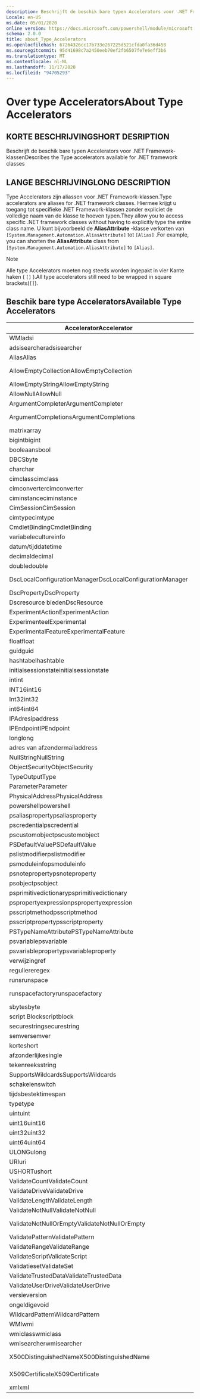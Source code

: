 ```yaml
---
description: Beschrijft de beschik bare typen Accelerators voor .NET Framework-klassen
Locale: en-US
ms.date: 05/01/2020
online version: https://docs.microsoft.com/powershell/module/microsoft.powershell.core/about/about_type_accelerators?view=powershell-7.2&WT.mc_id=ps-gethelp
schema: 2.0.0
title: about_Type_Accelerators
ms.openlocfilehash: 67264326cc17b733e267225d521cfda0fa36d458
ms.sourcegitcommit: 95d41698c7a2450eeb70ef2fb6507fe7e6eff3b6
ms.translationtype: MT
ms.contentlocale: nl-NL
ms.lasthandoff: 11/17/2020
ms.locfileid: "94705293"
---
```

# <a name="about-type-accelerators"></a><span data-ttu-id="359b1-103">Over type Accelerators</span><span class="sxs-lookup"><span data-stu-id="359b1-103">About Type Accelerators</span></span>

## <a name="short-desription"></a><span data-ttu-id="359b1-104">KORTE BESCHRIJVING</span><span class="sxs-lookup"><span data-stu-id="359b1-104">SHORT DESRIPTION</span></span>
<span data-ttu-id="359b1-105">Beschrijft de beschik bare typen Accelerators voor .NET Framework-klassen</span><span class="sxs-lookup"><span data-stu-id="359b1-105">Describes the Type accelerators available for .NET framework classes</span></span>

## <a name="long-description"></a><span data-ttu-id="359b1-106">LANGE BESCHRIJVING</span><span class="sxs-lookup"><span data-stu-id="359b1-106">LONG DESCRIPTION</span></span>

<span data-ttu-id="359b1-107">Type Accelerators zijn aliassen voor .NET Framework-klassen.</span><span class="sxs-lookup"><span data-stu-id="359b1-107">Type accelerators are aliases for .NET framework classes.</span></span> <span data-ttu-id="359b1-108">Hiermee krijgt u toegang tot specifieke .NET Framework-klassen zonder expliciet de volledige naam van de klasse te hoeven typen.</span><span class="sxs-lookup"><span data-stu-id="359b1-108">They allow you to access specific .NET framework classes without having to explicitly type the entire class name.</span></span> <span data-ttu-id="359b1-109">U kunt bijvoorbeeld de **AliasAttribute** -klasse verkorten van `[System.Management.Automation.AliasAttribute]` tot `[Alias]` .</span><span class="sxs-lookup"><span data-stu-id="359b1-109">For example, you can shorten the **AliasAttribute** class from `[System.Management.Automation.AliasAttribute]` to `[Alias]`.</span></span>

> [!NOTE]
> <span data-ttu-id="359b1-110">Alle type Accelerators moeten nog steeds worden ingepakt in vier Kante haken ( `[]` ).</span><span class="sxs-lookup"><span data-stu-id="359b1-110">All type accelerators still need to be wrapped in square brackets(`[]`).</span></span>

## <a name="available-type-accelerators"></a><span data-ttu-id="359b1-111">Beschik bare type Accelerators</span><span class="sxs-lookup"><span data-stu-id="359b1-111">Available Type Accelerators</span></span>

|        <span data-ttu-id="359b1-112">Accelerator</span><span class="sxs-lookup"><span data-stu-id="359b1-112">Accelerator</span></span>          |                           <span data-ttu-id="359b1-113">Volledige klassen naam</span><span class="sxs-lookup"><span data-stu-id="359b1-113">Full Class Name</span></span>                           |
|---------------------------- | ------------------------------------------------------------------- |
|<span data-ttu-id="359b1-114">WMI</span><span class="sxs-lookup"><span data-stu-id="359b1-114">adsi</span></span>                         | <span data-ttu-id="359b1-115">System. Directory Services. directory entry</span><span class="sxs-lookup"><span data-stu-id="359b1-115">System.DirectoryServices.DirectoryEntry</span></span>                             |
|<span data-ttu-id="359b1-116">adsisearcher</span><span class="sxs-lookup"><span data-stu-id="359b1-116">adsisearcher</span></span>                 | <span data-ttu-id="359b1-117">System. Directory Services. DirectorySearcher</span><span class="sxs-lookup"><span data-stu-id="359b1-117">System.DirectoryServices.DirectorySearcher</span></span>                          |
|<span data-ttu-id="359b1-118">Alias</span><span class="sxs-lookup"><span data-stu-id="359b1-118">Alias</span></span>                        | <span data-ttu-id="359b1-119">System. Management. Automation. AliasAttribute</span><span class="sxs-lookup"><span data-stu-id="359b1-119">System.Management.Automation.AliasAttribute</span></span>                         |
|<span data-ttu-id="359b1-120">AllowEmptyCollection</span><span class="sxs-lookup"><span data-stu-id="359b1-120">AllowEmptyCollection</span></span>         | <span data-ttu-id="359b1-121">System. Management. Automation. AllowEmptyCollectionAttribute</span><span class="sxs-lookup"><span data-stu-id="359b1-121">System.Management.Automation.AllowEmptyCollectionAttribute</span></span>          |
|<span data-ttu-id="359b1-122">AllowEmptyString</span><span class="sxs-lookup"><span data-stu-id="359b1-122">AllowEmptyString</span></span>             | <span data-ttu-id="359b1-123">System. Management. Automation. AllowEmptyStringAttribute</span><span class="sxs-lookup"><span data-stu-id="359b1-123">System.Management.Automation.AllowEmptyStringAttribute</span></span>              |
|<span data-ttu-id="359b1-124">AllowNull</span><span class="sxs-lookup"><span data-stu-id="359b1-124">AllowNull</span></span>                    | <span data-ttu-id="359b1-125">System. Management. Automation. AllowNullAttribute</span><span class="sxs-lookup"><span data-stu-id="359b1-125">System.Management.Automation.AllowNullAttribute</span></span>                     |
|<span data-ttu-id="359b1-126">ArgumentCompleter</span><span class="sxs-lookup"><span data-stu-id="359b1-126">ArgumentCompleter</span></span>            | <span data-ttu-id="359b1-127">System. Management. Automation. ArgumentCompleterAttribute</span><span class="sxs-lookup"><span data-stu-id="359b1-127">System.Management.Automation.ArgumentCompleterAttribute</span></span>             |
|<span data-ttu-id="359b1-128">ArgumentCompletions</span><span class="sxs-lookup"><span data-stu-id="359b1-128">ArgumentCompletions</span></span>          | <span data-ttu-id="359b1-129">System. Management. Automation. ArgumentCompletionsAttribute</span><span class="sxs-lookup"><span data-stu-id="359b1-129">System.Management.Automation.ArgumentCompletionsAttribute</span></span>           |
|<span data-ttu-id="359b1-130">matrix</span><span class="sxs-lookup"><span data-stu-id="359b1-130">array</span></span>                        | <span data-ttu-id="359b1-131">System. matrix</span><span class="sxs-lookup"><span data-stu-id="359b1-131">System.Array</span></span>                                                        |
|<span data-ttu-id="359b1-132">bigint</span><span class="sxs-lookup"><span data-stu-id="359b1-132">bigint</span></span>                       | <span data-ttu-id="359b1-133">Systeem. numerics. BigInteger</span><span class="sxs-lookup"><span data-stu-id="359b1-133">System.Numerics.BigInteger</span></span>                                          |
|<span data-ttu-id="359b1-134">booleaans</span><span class="sxs-lookup"><span data-stu-id="359b1-134">bool</span></span>                         | <span data-ttu-id="359b1-135">System. Boolean</span><span class="sxs-lookup"><span data-stu-id="359b1-135">System.Boolean</span></span>                                                      |
|<span data-ttu-id="359b1-136">DBCS</span><span class="sxs-lookup"><span data-stu-id="359b1-136">byte</span></span>                         | <span data-ttu-id="359b1-137">System. byte</span><span class="sxs-lookup"><span data-stu-id="359b1-137">System.Byte</span></span>                                                         |
|<span data-ttu-id="359b1-138">char</span><span class="sxs-lookup"><span data-stu-id="359b1-138">char</span></span>                         | <span data-ttu-id="359b1-139">System. char</span><span class="sxs-lookup"><span data-stu-id="359b1-139">System.Char</span></span>                                                         |
|<span data-ttu-id="359b1-140">cimclass</span><span class="sxs-lookup"><span data-stu-id="359b1-140">cimclass</span></span>                     | <span data-ttu-id="359b1-141">Micro soft. Management. Infrastructure. CimClass</span><span class="sxs-lookup"><span data-stu-id="359b1-141">Microsoft.Management.Infrastructure.CimClass</span></span>                        |
|<span data-ttu-id="359b1-142">cimconverter</span><span class="sxs-lookup"><span data-stu-id="359b1-142">cimconverter</span></span>                 | <span data-ttu-id="359b1-143">Micro soft. Management. Infrastructure. CimConverter</span><span class="sxs-lookup"><span data-stu-id="359b1-143">Microsoft.Management.Infrastructure.CimConverter</span></span>                    |
|<span data-ttu-id="359b1-144">ciminstance</span><span class="sxs-lookup"><span data-stu-id="359b1-144">ciminstance</span></span>                  | <span data-ttu-id="359b1-145">Micro soft. Management. Infrastructure. CimInstance</span><span class="sxs-lookup"><span data-stu-id="359b1-145">Microsoft.Management.Infrastructure.CimInstance</span></span>                     |
|<span data-ttu-id="359b1-146">CimSession</span><span class="sxs-lookup"><span data-stu-id="359b1-146">CimSession</span></span>                   | <span data-ttu-id="359b1-147">Micro soft. Management. Infrastructure. CimSession</span><span class="sxs-lookup"><span data-stu-id="359b1-147">Microsoft.Management.Infrastructure.CimSession</span></span>                      |
|<span data-ttu-id="359b1-148">cimtype</span><span class="sxs-lookup"><span data-stu-id="359b1-148">cimtype</span></span>                      | <span data-ttu-id="359b1-149">Micro soft. Management. Infrastructure. CimType</span><span class="sxs-lookup"><span data-stu-id="359b1-149">Microsoft.Management.Infrastructure.CimType</span></span>                         |
|<span data-ttu-id="359b1-150">CmdletBinding</span><span class="sxs-lookup"><span data-stu-id="359b1-150">CmdletBinding</span></span>                | <span data-ttu-id="359b1-151">System. Management. Automation. CmdletBindingAttribute</span><span class="sxs-lookup"><span data-stu-id="359b1-151">System.Management.Automation.CmdletBindingAttribute</span></span>                 |
|<span data-ttu-id="359b1-152">variabele</span><span class="sxs-lookup"><span data-stu-id="359b1-152">cultureinfo</span></span>                  | <span data-ttu-id="359b1-153">System. Globalization. Culture info</span><span class="sxs-lookup"><span data-stu-id="359b1-153">System.Globalization.CultureInfo</span></span>                                    |
|<span data-ttu-id="359b1-154">datum/tijd</span><span class="sxs-lookup"><span data-stu-id="359b1-154">datetime</span></span>                     | <span data-ttu-id="359b1-155">System. DateTime</span><span class="sxs-lookup"><span data-stu-id="359b1-155">System.DateTime</span></span>                                                     |
|<span data-ttu-id="359b1-156">decimal</span><span class="sxs-lookup"><span data-stu-id="359b1-156">decimal</span></span>                      | <span data-ttu-id="359b1-157">Systeem. decimaal</span><span class="sxs-lookup"><span data-stu-id="359b1-157">System.Decimal</span></span>                                                      |
|<span data-ttu-id="359b1-158">double</span><span class="sxs-lookup"><span data-stu-id="359b1-158">double</span></span>                       | <span data-ttu-id="359b1-159">Systeem. Double</span><span class="sxs-lookup"><span data-stu-id="359b1-159">System.Double</span></span>                                                       |
|<span data-ttu-id="359b1-160">DscLocalConfigurationManager</span><span class="sxs-lookup"><span data-stu-id="359b1-160">DscLocalConfigurationManager</span></span> | <span data-ttu-id="359b1-161">System. Management. Automation. DscLocalConfigurationManagerAttribute</span><span class="sxs-lookup"><span data-stu-id="359b1-161">System.Management.Automation.DscLocalConfigurationManagerAttribute</span></span>  |
|<span data-ttu-id="359b1-162">DscProperty</span><span class="sxs-lookup"><span data-stu-id="359b1-162">DscProperty</span></span>                  | <span data-ttu-id="359b1-163">System. Management. Automation. DscPropertyAttribute</span><span class="sxs-lookup"><span data-stu-id="359b1-163">System.Management.Automation.DscPropertyAttribute</span></span>                   |
|<span data-ttu-id="359b1-164">Dscresource bieden</span><span class="sxs-lookup"><span data-stu-id="359b1-164">DscResource</span></span>                  | <span data-ttu-id="359b1-165">System. Management. Automation. DscResourceAttribute</span><span class="sxs-lookup"><span data-stu-id="359b1-165">System.Management.Automation.DscResourceAttribute</span></span>                   |
|<span data-ttu-id="359b1-166">ExperimentAction</span><span class="sxs-lookup"><span data-stu-id="359b1-166">ExperimentAction</span></span>             | <span data-ttu-id="359b1-167">System. Management. Automation. ExperimentAction</span><span class="sxs-lookup"><span data-stu-id="359b1-167">System.Management.Automation.ExperimentAction</span></span>                       |
|<span data-ttu-id="359b1-168">Experimenteel</span><span class="sxs-lookup"><span data-stu-id="359b1-168">Experimental</span></span>                 | <span data-ttu-id="359b1-169">System. Management. Automation. ExperimentalAttribute</span><span class="sxs-lookup"><span data-stu-id="359b1-169">System.Management.Automation.ExperimentalAttribute</span></span>                  |
|<span data-ttu-id="359b1-170">ExperimentalFeature</span><span class="sxs-lookup"><span data-stu-id="359b1-170">ExperimentalFeature</span></span>          | <span data-ttu-id="359b1-171">System. Management. Automation. ExperimentalFeature</span><span class="sxs-lookup"><span data-stu-id="359b1-171">System.Management.Automation.ExperimentalFeature</span></span>                    |
|<span data-ttu-id="359b1-172">float</span><span class="sxs-lookup"><span data-stu-id="359b1-172">float</span></span>                        | <span data-ttu-id="359b1-173">System. single</span><span class="sxs-lookup"><span data-stu-id="359b1-173">System.Single</span></span>                                                       |
|<span data-ttu-id="359b1-174">guid</span><span class="sxs-lookup"><span data-stu-id="359b1-174">guid</span></span>                         | <span data-ttu-id="359b1-175">System. GUID</span><span class="sxs-lookup"><span data-stu-id="359b1-175">System.Guid</span></span>                                                         |
|<span data-ttu-id="359b1-176">hashtabel</span><span class="sxs-lookup"><span data-stu-id="359b1-176">hashtable</span></span>                    | <span data-ttu-id="359b1-177">System. Collections. hashtabel</span><span class="sxs-lookup"><span data-stu-id="359b1-177">System.Collections.Hashtable</span></span>                                        |
|<span data-ttu-id="359b1-178">initialsessionstate</span><span class="sxs-lookup"><span data-stu-id="359b1-178">initialsessionstate</span></span>          | <span data-ttu-id="359b1-179">System.Management.Automation.Runspaces.InitialSessionState</span><span class="sxs-lookup"><span data-stu-id="359b1-179">System.Management.Automation.Runspaces.InitialSessionState</span></span>          |
|<span data-ttu-id="359b1-180">int</span><span class="sxs-lookup"><span data-stu-id="359b1-180">int</span></span>                          | <span data-ttu-id="359b1-181">System. Int32</span><span class="sxs-lookup"><span data-stu-id="359b1-181">System.Int32</span></span>                                                        |
|<span data-ttu-id="359b1-182">INT16</span><span class="sxs-lookup"><span data-stu-id="359b1-182">int16</span></span>                        | <span data-ttu-id="359b1-183">System. Int16</span><span class="sxs-lookup"><span data-stu-id="359b1-183">System.Int16</span></span>                                                        |
|<span data-ttu-id="359b1-184">Int32</span><span class="sxs-lookup"><span data-stu-id="359b1-184">int32</span></span>                        | <span data-ttu-id="359b1-185">System. Int32</span><span class="sxs-lookup"><span data-stu-id="359b1-185">System.Int32</span></span>                                                        |
|<span data-ttu-id="359b1-186">int64</span><span class="sxs-lookup"><span data-stu-id="359b1-186">int64</span></span>                        | <span data-ttu-id="359b1-187">System. Int64</span><span class="sxs-lookup"><span data-stu-id="359b1-187">System.Int64</span></span>                                                        |
|<span data-ttu-id="359b1-188">IPAdres</span><span class="sxs-lookup"><span data-stu-id="359b1-188">ipaddress</span></span>                    | <span data-ttu-id="359b1-189">Systeem .net. IPAddress</span><span class="sxs-lookup"><span data-stu-id="359b1-189">System.Net.IPAddress</span></span>                                                |
|<span data-ttu-id="359b1-190">IPEndpoint</span><span class="sxs-lookup"><span data-stu-id="359b1-190">IPEndpoint</span></span>                   | <span data-ttu-id="359b1-191">System .net. IPEndPoint</span><span class="sxs-lookup"><span data-stu-id="359b1-191">System.Net.IPEndPoint</span></span>                                               |
|<span data-ttu-id="359b1-192">long</span><span class="sxs-lookup"><span data-stu-id="359b1-192">long</span></span>                         | <span data-ttu-id="359b1-193">System. Int64</span><span class="sxs-lookup"><span data-stu-id="359b1-193">System.Int64</span></span>                                                        |
|<span data-ttu-id="359b1-194">adres van afzender</span><span class="sxs-lookup"><span data-stu-id="359b1-194">mailaddress</span></span>                  | <span data-ttu-id="359b1-195">Het e-mail adres van System .net. E-mail</span><span class="sxs-lookup"><span data-stu-id="359b1-195">System.Net.Mail.MailAddress</span></span>                                         |
|<span data-ttu-id="359b1-196">NullString</span><span class="sxs-lookup"><span data-stu-id="359b1-196">NullString</span></span>                   | <span data-ttu-id="359b1-197">System. Management. Automation. language. NullString</span><span class="sxs-lookup"><span data-stu-id="359b1-197">System.Management.Automation.Language.NullString</span></span>                    |
|<span data-ttu-id="359b1-198">ObjectSecurity</span><span class="sxs-lookup"><span data-stu-id="359b1-198">ObjectSecurity</span></span>               | <span data-ttu-id="359b1-199">System. Security. AccessControl. ObjectSecurity</span><span class="sxs-lookup"><span data-stu-id="359b1-199">System.Security.AccessControl.ObjectSecurity</span></span>                        |
|<span data-ttu-id="359b1-200">Type</span><span class="sxs-lookup"><span data-stu-id="359b1-200">OutputType</span></span>                   | <span data-ttu-id="359b1-201">System. Management. Automation. OutputTypeAttribute</span><span class="sxs-lookup"><span data-stu-id="359b1-201">System.Management.Automation.OutputTypeAttribute</span></span>                    |
|<span data-ttu-id="359b1-202">Parameter</span><span class="sxs-lookup"><span data-stu-id="359b1-202">Parameter</span></span>                    | <span data-ttu-id="359b1-203">System. Management. Automation. ParameterAttribute</span><span class="sxs-lookup"><span data-stu-id="359b1-203">System.Management.Automation.ParameterAttribute</span></span>                     |
|<span data-ttu-id="359b1-204">PhysicalAddress</span><span class="sxs-lookup"><span data-stu-id="359b1-204">PhysicalAddress</span></span>              | <span data-ttu-id="359b1-205">System .net. NetworkInformation. PhysicalAddress</span><span class="sxs-lookup"><span data-stu-id="359b1-205">System.Net.NetworkInformation.PhysicalAddress</span></span>                       |
|<span data-ttu-id="359b1-206">powershell</span><span class="sxs-lookup"><span data-stu-id="359b1-206">powershell</span></span>                   | <span data-ttu-id="359b1-207">System. Management. Automation. Power shell</span><span class="sxs-lookup"><span data-stu-id="359b1-207">System.Management.Automation.PowerShell</span></span>                             |
|<span data-ttu-id="359b1-208">psaliasproperty</span><span class="sxs-lookup"><span data-stu-id="359b1-208">psaliasproperty</span></span>              | <span data-ttu-id="359b1-209">System. Management. Automation. PSAliasProperty</span><span class="sxs-lookup"><span data-stu-id="359b1-209">System.Management.Automation.PSAliasProperty</span></span>                        |
|<span data-ttu-id="359b1-210">pscredential</span><span class="sxs-lookup"><span data-stu-id="359b1-210">pscredential</span></span>                 | <span data-ttu-id="359b1-211">System. Management. Automation. PSCredential</span><span class="sxs-lookup"><span data-stu-id="359b1-211">System.Management.Automation.PSCredential</span></span>                           |
|<span data-ttu-id="359b1-212">pscustomobject</span><span class="sxs-lookup"><span data-stu-id="359b1-212">pscustomobject</span></span>               | <span data-ttu-id="359b1-213">System. Management. Automation. PSObject</span><span class="sxs-lookup"><span data-stu-id="359b1-213">System.Management.Automation.PSObject</span></span>                               |
|<span data-ttu-id="359b1-214">PSDefaultValue</span><span class="sxs-lookup"><span data-stu-id="359b1-214">PSDefaultValue</span></span>               | <span data-ttu-id="359b1-215">System.Management.Automation.PSDefaultValueAttribute</span><span class="sxs-lookup"><span data-stu-id="359b1-215">System.Management.Automation.PSDefaultValueAttribute</span></span>                |
|<span data-ttu-id="359b1-216">pslistmodifier</span><span class="sxs-lookup"><span data-stu-id="359b1-216">pslistmodifier</span></span>               | <span data-ttu-id="359b1-217">System. Management. Automation. PSListModifier</span><span class="sxs-lookup"><span data-stu-id="359b1-217">System.Management.Automation.PSListModifier</span></span>                         |
|<span data-ttu-id="359b1-218">psmoduleinfo</span><span class="sxs-lookup"><span data-stu-id="359b1-218">psmoduleinfo</span></span>                 | <span data-ttu-id="359b1-219">System. Management. Automation. PSModuleInfo</span><span class="sxs-lookup"><span data-stu-id="359b1-219">System.Management.Automation.PSModuleInfo</span></span>                           |
|<span data-ttu-id="359b1-220">psnoteproperty</span><span class="sxs-lookup"><span data-stu-id="359b1-220">psnoteproperty</span></span>               | <span data-ttu-id="359b1-221">System. Management. Automation. PSNoteProperty</span><span class="sxs-lookup"><span data-stu-id="359b1-221">System.Management.Automation.PSNoteProperty</span></span>                         |
|<span data-ttu-id="359b1-222">psobject</span><span class="sxs-lookup"><span data-stu-id="359b1-222">psobject</span></span>                     | <span data-ttu-id="359b1-223">System. Management. Automation. PSObject</span><span class="sxs-lookup"><span data-stu-id="359b1-223">System.Management.Automation.PSObject</span></span>                               |
|<span data-ttu-id="359b1-224">psprimitivedictionary</span><span class="sxs-lookup"><span data-stu-id="359b1-224">psprimitivedictionary</span></span>        | <span data-ttu-id="359b1-225">System. Management. Automation. PSPrimitiveDictionary</span><span class="sxs-lookup"><span data-stu-id="359b1-225">System.Management.Automation.PSPrimitiveDictionary</span></span>                  |
|<span data-ttu-id="359b1-226">pspropertyexpression</span><span class="sxs-lookup"><span data-stu-id="359b1-226">pspropertyexpression</span></span>         | <span data-ttu-id="359b1-227">Micro soft. Power shell. commands. PSPropertyExpression</span><span class="sxs-lookup"><span data-stu-id="359b1-227">Microsoft.PowerShell.Commands.PSPropertyExpression</span></span>                  |
|<span data-ttu-id="359b1-228">psscriptmethod</span><span class="sxs-lookup"><span data-stu-id="359b1-228">psscriptmethod</span></span>               | <span data-ttu-id="359b1-229">System. Management. Automation. PSScriptMethod</span><span class="sxs-lookup"><span data-stu-id="359b1-229">System.Management.Automation.PSScriptMethod</span></span>                         |
|<span data-ttu-id="359b1-230">psscriptproperty</span><span class="sxs-lookup"><span data-stu-id="359b1-230">psscriptproperty</span></span>             | <span data-ttu-id="359b1-231">System. Management. Automation. PSScriptProperty</span><span class="sxs-lookup"><span data-stu-id="359b1-231">System.Management.Automation.PSScriptProperty</span></span>                       |
|<span data-ttu-id="359b1-232">PSTypeNameAttribute</span><span class="sxs-lookup"><span data-stu-id="359b1-232">PSTypeNameAttribute</span></span>          | <span data-ttu-id="359b1-233">System. Management. Automation. PSTypeNameAttribute</span><span class="sxs-lookup"><span data-stu-id="359b1-233">System.Management.Automation.PSTypeNameAttribute</span></span>                    |
|<span data-ttu-id="359b1-234">psvariable</span><span class="sxs-lookup"><span data-stu-id="359b1-234">psvariable</span></span>                   | <span data-ttu-id="359b1-235">System. Management. Automation. PSVariable</span><span class="sxs-lookup"><span data-stu-id="359b1-235">System.Management.Automation.PSVariable</span></span>                             |
|<span data-ttu-id="359b1-236">psvariableproperty</span><span class="sxs-lookup"><span data-stu-id="359b1-236">psvariableproperty</span></span>           | <span data-ttu-id="359b1-237">System. Management. Automation. PSVariableProperty</span><span class="sxs-lookup"><span data-stu-id="359b1-237">System.Management.Automation.PSVariableProperty</span></span>                     |
|<span data-ttu-id="359b1-238">verwijzing</span><span class="sxs-lookup"><span data-stu-id="359b1-238">ref</span></span>                          | <span data-ttu-id="359b1-239">System. Management. Automation. PSReference</span><span class="sxs-lookup"><span data-stu-id="359b1-239">System.Management.Automation.PSReference</span></span>                            |
|<span data-ttu-id="359b1-240">reguliere</span><span class="sxs-lookup"><span data-stu-id="359b1-240">regex</span></span>                        | <span data-ttu-id="359b1-241">System. Text. RegularExpressions. regex</span><span class="sxs-lookup"><span data-stu-id="359b1-241">System.Text.RegularExpressions.Regex</span></span>                                |
|<span data-ttu-id="359b1-242">runs</span><span class="sxs-lookup"><span data-stu-id="359b1-242">runspace</span></span>                     | <span data-ttu-id="359b1-243">System. Management. Automation. Runspaces. runs Pace</span><span class="sxs-lookup"><span data-stu-id="359b1-243">System.Management.Automation.Runspaces.Runspace</span></span>                     |
|<span data-ttu-id="359b1-244">runspacefactory</span><span class="sxs-lookup"><span data-stu-id="359b1-244">runspacefactory</span></span>              | <span data-ttu-id="359b1-245">System. Management. Automation. Runspaces. RunspaceFactory</span><span class="sxs-lookup"><span data-stu-id="359b1-245">System.Management.Automation.Runspaces.RunspaceFactory</span></span>              |
|<span data-ttu-id="359b1-246">sbyte</span><span class="sxs-lookup"><span data-stu-id="359b1-246">sbyte</span></span>                        | <span data-ttu-id="359b1-247">Systeem. SByte</span><span class="sxs-lookup"><span data-stu-id="359b1-247">System.SByte</span></span>                                                        |
|<span data-ttu-id="359b1-248">script Block</span><span class="sxs-lookup"><span data-stu-id="359b1-248">scriptblock</span></span>                  | <span data-ttu-id="359b1-249">System. Management. Automation. script Block</span><span class="sxs-lookup"><span data-stu-id="359b1-249">System.Management.Automation.ScriptBlock</span></span>                            |
|<span data-ttu-id="359b1-250">securestring</span><span class="sxs-lookup"><span data-stu-id="359b1-250">securestring</span></span>                 | <span data-ttu-id="359b1-251">System. Security. SecureString</span><span class="sxs-lookup"><span data-stu-id="359b1-251">System.Security.SecureString</span></span>                                        |
|<span data-ttu-id="359b1-252">semver</span><span class="sxs-lookup"><span data-stu-id="359b1-252">semver</span></span>                       | <span data-ttu-id="359b1-253">System. Management. Automation. SemanticVersion</span><span class="sxs-lookup"><span data-stu-id="359b1-253">System.Management.Automation.SemanticVersion</span></span>                        |
|<span data-ttu-id="359b1-254">korte</span><span class="sxs-lookup"><span data-stu-id="359b1-254">short</span></span>                        | <span data-ttu-id="359b1-255">System. Int16</span><span class="sxs-lookup"><span data-stu-id="359b1-255">System.Int16</span></span>                                                        |
|<span data-ttu-id="359b1-256">afzonderlijke</span><span class="sxs-lookup"><span data-stu-id="359b1-256">single</span></span>                       | <span data-ttu-id="359b1-257">System. single</span><span class="sxs-lookup"><span data-stu-id="359b1-257">System.Single</span></span>                                                       |
|<span data-ttu-id="359b1-258">tekenreeks</span><span class="sxs-lookup"><span data-stu-id="359b1-258">string</span></span>                       | <span data-ttu-id="359b1-259">System. String</span><span class="sxs-lookup"><span data-stu-id="359b1-259">System.String</span></span>                                                       |
|<span data-ttu-id="359b1-260">SupportsWildcards</span><span class="sxs-lookup"><span data-stu-id="359b1-260">SupportsWildcards</span></span>            | <span data-ttu-id="359b1-261">System. Management. Automation. SupportsWildcardsAttribute</span><span class="sxs-lookup"><span data-stu-id="359b1-261">System.Management.Automation.SupportsWildcardsAttribute</span></span>             |
|<span data-ttu-id="359b1-262">schakelen</span><span class="sxs-lookup"><span data-stu-id="359b1-262">switch</span></span>                       | <span data-ttu-id="359b1-263">System. Management. Automation. SwitchParameter</span><span class="sxs-lookup"><span data-stu-id="359b1-263">System.Management.Automation.SwitchParameter</span></span>                        |
|<span data-ttu-id="359b1-264">tijdsbestek</span><span class="sxs-lookup"><span data-stu-id="359b1-264">timespan</span></span>                     | <span data-ttu-id="359b1-265">System. time span</span><span class="sxs-lookup"><span data-stu-id="359b1-265">System.TimeSpan</span></span>                                                     |
|<span data-ttu-id="359b1-266">type</span><span class="sxs-lookup"><span data-stu-id="359b1-266">type</span></span>                         | <span data-ttu-id="359b1-267">System. type</span><span class="sxs-lookup"><span data-stu-id="359b1-267">System.Type</span></span>                                                         |
|<span data-ttu-id="359b1-268">uint</span><span class="sxs-lookup"><span data-stu-id="359b1-268">uint</span></span>                         | <span data-ttu-id="359b1-269">System. UInt32</span><span class="sxs-lookup"><span data-stu-id="359b1-269">System.UInt32</span></span>                                                       |
|<span data-ttu-id="359b1-270">uint16</span><span class="sxs-lookup"><span data-stu-id="359b1-270">uint16</span></span>                       | <span data-ttu-id="359b1-271">System. UInt16</span><span class="sxs-lookup"><span data-stu-id="359b1-271">System.UInt16</span></span>                                                       |
|<span data-ttu-id="359b1-272">uint32</span><span class="sxs-lookup"><span data-stu-id="359b1-272">uint32</span></span>                       | <span data-ttu-id="359b1-273">System. UInt32</span><span class="sxs-lookup"><span data-stu-id="359b1-273">System.UInt32</span></span>                                                       |
|<span data-ttu-id="359b1-274">uint64</span><span class="sxs-lookup"><span data-stu-id="359b1-274">uint64</span></span>                       | <span data-ttu-id="359b1-275">System. UInt64</span><span class="sxs-lookup"><span data-stu-id="359b1-275">System.UInt64</span></span>                                                       |
|<span data-ttu-id="359b1-276">ULONG</span><span class="sxs-lookup"><span data-stu-id="359b1-276">ulong</span></span>                        | <span data-ttu-id="359b1-277">System. UInt64</span><span class="sxs-lookup"><span data-stu-id="359b1-277">System.UInt64</span></span>                                                       |
|<span data-ttu-id="359b1-278">URI</span><span class="sxs-lookup"><span data-stu-id="359b1-278">uri</span></span>                          | <span data-ttu-id="359b1-279">System. URI</span><span class="sxs-lookup"><span data-stu-id="359b1-279">System.Uri</span></span>                                                          |
|<span data-ttu-id="359b1-280">USHORT</span><span class="sxs-lookup"><span data-stu-id="359b1-280">ushort</span></span>                       | <span data-ttu-id="359b1-281">System. UInt16</span><span class="sxs-lookup"><span data-stu-id="359b1-281">System.UInt16</span></span>                                                       |
|<span data-ttu-id="359b1-282">ValidateCount</span><span class="sxs-lookup"><span data-stu-id="359b1-282">ValidateCount</span></span>                | <span data-ttu-id="359b1-283">System. Management. Automation. ValidateCountAttribute</span><span class="sxs-lookup"><span data-stu-id="359b1-283">System.Management.Automation.ValidateCountAttribute</span></span>                 |
|<span data-ttu-id="359b1-284">ValidateDrive</span><span class="sxs-lookup"><span data-stu-id="359b1-284">ValidateDrive</span></span>                | <span data-ttu-id="359b1-285">System. Management. Automation. ValidateDriveAttribute</span><span class="sxs-lookup"><span data-stu-id="359b1-285">System.Management.Automation.ValidateDriveAttribute</span></span>                 |
|<span data-ttu-id="359b1-286">ValidateLength</span><span class="sxs-lookup"><span data-stu-id="359b1-286">ValidateLength</span></span>               | <span data-ttu-id="359b1-287">System. Management. Automation. ValidateLengthAttribute</span><span class="sxs-lookup"><span data-stu-id="359b1-287">System.Management.Automation.ValidateLengthAttribute</span></span>                |
|<span data-ttu-id="359b1-288">ValidateNotNull</span><span class="sxs-lookup"><span data-stu-id="359b1-288">ValidateNotNull</span></span>              | <span data-ttu-id="359b1-289">System. Management. Automation. ValidateNotNullAttribute</span><span class="sxs-lookup"><span data-stu-id="359b1-289">System.Management.Automation.ValidateNotNullAttribute</span></span>               |
|<span data-ttu-id="359b1-290">ValidateNotNullOrEmpty</span><span class="sxs-lookup"><span data-stu-id="359b1-290">ValidateNotNullOrEmpty</span></span>       | <span data-ttu-id="359b1-291">System. Management. Automation. ValidateNotNullOrEmptyAttribute</span><span class="sxs-lookup"><span data-stu-id="359b1-291">System.Management.Automation.ValidateNotNullOrEmptyAttribute</span></span>        |
|<span data-ttu-id="359b1-292">ValidatePattern</span><span class="sxs-lookup"><span data-stu-id="359b1-292">ValidatePattern</span></span>              | <span data-ttu-id="359b1-293">System. Management. Automation. ValidatePatternAttribute</span><span class="sxs-lookup"><span data-stu-id="359b1-293">System.Management.Automation.ValidatePatternAttribute</span></span>               |
|<span data-ttu-id="359b1-294">ValidateRange</span><span class="sxs-lookup"><span data-stu-id="359b1-294">ValidateRange</span></span>                | <span data-ttu-id="359b1-295">System. Management. Automation. ValidateRangeAttribute</span><span class="sxs-lookup"><span data-stu-id="359b1-295">System.Management.Automation.ValidateRangeAttribute</span></span>                 |
|<span data-ttu-id="359b1-296">ValidateScript</span><span class="sxs-lookup"><span data-stu-id="359b1-296">ValidateScript</span></span>               | <span data-ttu-id="359b1-297">System. Management. Automation. ValidateScriptAttribute</span><span class="sxs-lookup"><span data-stu-id="359b1-297">System.Management.Automation.ValidateScriptAttribute</span></span>                |
|<span data-ttu-id="359b1-298">Validatieset</span><span class="sxs-lookup"><span data-stu-id="359b1-298">ValidateSet</span></span>                  | <span data-ttu-id="359b1-299">System. Management. Automation. ValidateSetAttribute</span><span class="sxs-lookup"><span data-stu-id="359b1-299">System.Management.Automation.ValidateSetAttribute</span></span>                   |
|<span data-ttu-id="359b1-300">ValidateTrustedData</span><span class="sxs-lookup"><span data-stu-id="359b1-300">ValidateTrustedData</span></span>          | <span data-ttu-id="359b1-301">System. Management. Automation. ValidateTrustedDataAttribute</span><span class="sxs-lookup"><span data-stu-id="359b1-301">System.Management.Automation.ValidateTrustedDataAttribute</span></span>           |
|<span data-ttu-id="359b1-302">ValidateUserDrive</span><span class="sxs-lookup"><span data-stu-id="359b1-302">ValidateUserDrive</span></span>            | <span data-ttu-id="359b1-303">System. Management. Automation. ValidateUserDriveAttribute</span><span class="sxs-lookup"><span data-stu-id="359b1-303">System.Management.Automation.ValidateUserDriveAttribute</span></span>             |
|<span data-ttu-id="359b1-304">versie</span><span class="sxs-lookup"><span data-stu-id="359b1-304">version</span></span>                      | <span data-ttu-id="359b1-305">Systeem. versie</span><span class="sxs-lookup"><span data-stu-id="359b1-305">System.Version</span></span>                                                      |
|<span data-ttu-id="359b1-306">ongeldige</span><span class="sxs-lookup"><span data-stu-id="359b1-306">void</span></span>                         | <span data-ttu-id="359b1-307">System. void</span><span class="sxs-lookup"><span data-stu-id="359b1-307">System.Void</span></span>                                                         |
|<span data-ttu-id="359b1-308">WildcardPattern</span><span class="sxs-lookup"><span data-stu-id="359b1-308">WildcardPattern</span></span>              | <span data-ttu-id="359b1-309">System. Management. Automation. WildcardPattern</span><span class="sxs-lookup"><span data-stu-id="359b1-309">System.Management.Automation.WildcardPattern</span></span>                        |
|<span data-ttu-id="359b1-310">WMI</span><span class="sxs-lookup"><span data-stu-id="359b1-310">wmi</span></span>                          | <span data-ttu-id="359b1-311">System. Management. ManagementObject</span><span class="sxs-lookup"><span data-stu-id="359b1-311">System.Management.ManagementObject</span></span>                                  |
|<span data-ttu-id="359b1-312">wmiclass</span><span class="sxs-lookup"><span data-stu-id="359b1-312">wmiclass</span></span>                     | <span data-ttu-id="359b1-313">System. Management. ManagementClass</span><span class="sxs-lookup"><span data-stu-id="359b1-313">System.Management.ManagementClass</span></span>                                   |
|<span data-ttu-id="359b1-314">wmisearcher</span><span class="sxs-lookup"><span data-stu-id="359b1-314">wmisearcher</span></span>                  | <span data-ttu-id="359b1-315">System. Management. ManagementObjectSearcher</span><span class="sxs-lookup"><span data-stu-id="359b1-315">System.Management.ManagementObjectSearcher</span></span>                          |
|<span data-ttu-id="359b1-316">X500DistinguishedName</span><span class="sxs-lookup"><span data-stu-id="359b1-316">X500DistinguishedName</span></span>        | <span data-ttu-id="359b1-317">System. Security. Cryptography. X509Certificates. X500DistinguishedName</span><span class="sxs-lookup"><span data-stu-id="359b1-317">System.Security.Cryptography.X509Certificates.X500DistinguishedName</span></span> |
|<span data-ttu-id="359b1-318">X509Certificate</span><span class="sxs-lookup"><span data-stu-id="359b1-318">X509Certificate</span></span>              | <span data-ttu-id="359b1-319">System. Security. Cryptography. X509Certificates. X509Certificate</span><span class="sxs-lookup"><span data-stu-id="359b1-319">System.Security.Cryptography.X509Certificates.X509Certificate</span></span>       |
|<span data-ttu-id="359b1-320">xml</span><span class="sxs-lookup"><span data-stu-id="359b1-320">xml</span></span>                          | <span data-ttu-id="359b1-321">System.Xml.Xmldocument</span><span class="sxs-lookup"><span data-stu-id="359b1-321">System.Xml.XmlDocument</span></span>                                              |

